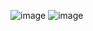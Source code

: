 ![image](https://github.com/heesoo-park/ForCodeKata/assets/80674868/f85e9d7a-dfae-4f44-9357-f71e4a4b98eb)
![image](https://github.com/heesoo-park/ForCodeKata/assets/80674868/9f6f98a9-ef17-4aec-82bf-e7b83186fa22)
